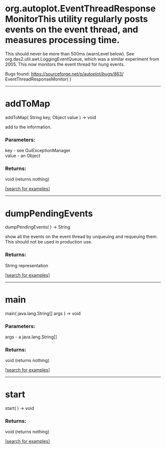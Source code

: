 # org.autoplot.EventThreadResponseMonitorThis utility regularly posts events on the event thread, and measures processing time.
 This should never be more than 500ms (warnLevel below).
 See org.das2.util.awt.LoggingEventQueue, which was a similar experiment from 2005.
 This now monitors the event thread for hung events.

 Bugs found: https://sourceforge.net/p/autoplot/bugs/863/
EventThreadResponseMonitor( )


***
<a name="addToMap"></a>
# addToMap
addToMap( String key, Object value ) &rarr; void

add to the information.

### Parameters:
key - see GuiExceptionManager
<br>value - an Object

### Returns:
void (returns nothing)


<a href="https://github.com/autoplot/dev/search?q=addToMap&unscoped_q=addToMap">[search for examples]</a>

***
<a name="dumpPendingEvents"></a>
# dumpPendingEvents
dumpPendingEvents(  ) &rarr; String

show all the events on the event thread by unqueuing and requeuing them.  This
 should not be used in production use.

### Returns:
String representation

<a href="https://github.com/autoplot/dev/search?q=dumpPendingEvents&unscoped_q=dumpPendingEvents">[search for examples]</a>

***
<a name="main"></a>
# main
main( java.lang.String[] args ) &rarr; void



### Parameters:
args - a java.lang.String[]

### Returns:
void (returns nothing)


<a href="https://github.com/autoplot/dev/search?q=main&unscoped_q=main">[search for examples]</a>

***
<a name="start"></a>
# start
start(  ) &rarr; void



### Returns:
void (returns nothing)


<a href="https://github.com/autoplot/dev/search?q=start&unscoped_q=start">[search for examples]</a>

